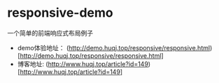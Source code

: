 # responsive-demo
一个简单的前端响应式布局例子

- demo体验地址： (http://demo.huqj.top/responsive/responsive.html)[http://demo.huqj.top/responsive/responsive.html]
- 博客地址: (http://www.huqj.top/article?id=149)[http://www.huqj.top/article?id=149]
